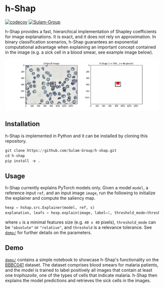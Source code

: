 # h-Shap

[![codecov](https://codecov.io/gh/Sulam-Group/h-shap/branch/circleci-setup/graph/badge.svg?token=BTDZGRL8FK)](https://codecov.io/gh/Sulam-Group/h-shap)
[![Sulam-Group](https://circleci.com/gh/Sulam-Group/h-shap.svg?style=shield&circle-token=6570e24862d00e6ab61a24ffc93b4317fc50f262)](https://circleci.com/gh/Sulam-Group/h-shap)

h-Shap provides a fast, hierarchical implementation of Shapley coefficients for image explanations. It is exact, and it does not rely on approximation. In binary classification scenarios, h-Shap guarantees an exponential computational advantage when explaining an important concept contained in the image (e.g. a sick cell in a blood smear, see example image below).

![Explanation example](./demo/explanations/2ac343e4-c889-47c1-8fe2-461b626def76.jpg)

## Installation

h-Shap is implemented in Python and it can be installed by cloning this repository.

```python
git clone https://github.com/Sulam-Group/h-shap.git
cd h-shap
pip install -e .
```

## Usage

h-Shap currently explains PyTorch models only. Given a model `model`, a reference input `ref`, and an input image `image`, run the following to initialize the explainer and compute the saliency map.

```python
hexp = hshap.src.Explainer(model, ref, s)
explanation, leafs = hexp.explain(image, label=1, threshold_mode=threshold_mode, threshold=threshold)
```

where `s` is a minimal features size (e.g. `40 x 40` pixels), `threshold_mode` can be `"absolute"` or `"relative"`, and `threshold` is a relevance tolerance. See [`demo/`](https://github.com/JacopoTeneggi/hshap/tree/refactor/demo) for further details on the parameters.

## Demo

[`demo/`](https://github.com/JacopoTeneggi/hshap/tree/refactor/demo) contains a simple notebook to showcase h-Shap's functionality on the [BBBC041](https://bbbc.broadinstitute.org/BBBC041) dataset. The dataset comprises blood smears for malaria patients, and the model is trained to label positively all images that contain at least one _trophozoite_, one of the types of cells that indicate malaria. h-Shap then explains the model predictions and retrieves the sick cells in the images.